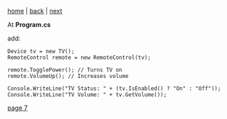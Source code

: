 [home](./page01.md) | [back](./page05.md) | [next](./page07.md)

At **Program.cs**


add:
```
Device tv = new TV();
RemoteControl remote = new RemoteControl(tv);

remote.TogglePower(); // Turns TV on
remote.VolumeUp(); // Increases volume

Console.WriteLine("TV Status: " + (tv.IsEnabled() ? "On" : "Off"));
Console.WriteLine("TV Volume: " + tv.GetVolume());
```

[page 7](./page07.md)
